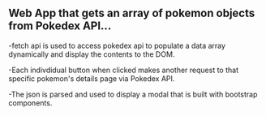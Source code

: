 ## Web App that gets an array of pokemon objects from Pokedex API...

-fetch api is used to access pokedex api to populate a data array dynamically and display the contents to the DOM.

-Each indivdidual button when clicked makes another request to that specific pokemon's details page via Pokedex API.

-The json is parsed and used to display a modal that is built with bootstrap components.

